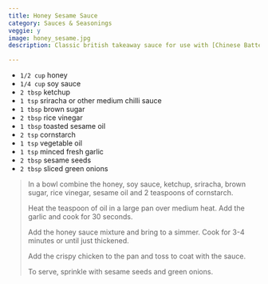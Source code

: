 ```yaml
---
title: Honey Sesame Sauce 
category: Sauces & Seasonings
veggie: y
image: honey_sesame.jpg
description: Classic british takeaway sauce for use with [Chinese Battered Chicken for Sweet and Sour](https://harrisonly.com/chinese_battered_chicken_for_sweet_and_sour)

--- 
```


* `1/2 cup` honey
* `1/4 cup` soy sauce
* `2 tbsp` ketchup
* `1 tsp` sriracha or other medium chilli sauce
* `1 tbsp` brown sugar
* `2 tbsp` rice vinegar
* `1 tbsp` toasted sesame oil
* `2 tsp` cornstarch
* `1 tsp` vegetable oil
* `1 tsp` minced fresh garlic
* `2 tbsp` sesame seeds
* `2 tbsp` sliced green onions

> In a bowl combine the honey, soy sauce, ketchup, sriracha, brown sugar, rice vinegar, sesame oil and 2 teaspoons of cornstarch.
>
> Heat the teaspoon of oil in a large pan over medium heat. Add the garlic and cook for 30 seconds. 
>
> Add the honey sauce mixture and bring to a simmer. Cook for 3-4 minutes or until just thickened.
> 
> Add the crispy chicken to the pan and toss to coat with the sauce. 
>
> To serve, sprinkle with sesame seeds and green onions.
